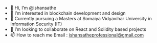 - 👋 Hi, I’m @ishansathe
- 👀 I’m interested in blockchain development and design
- 🌱 Currently pursuing a Masters at Somaiya Vidyavihar University in Information Security (IT)
- 💞️ I’m looking to collaborate on React and Solidity based projects
- 📫 How to reach me Email : ishansatheprofessional@gmail.com


<!---
ishansathe/ishansathe is a ✨ special ✨ repository because its `README.md` (this file) appears on your GitHub profile.
You can click the Preview link to take a look at your changes.
--->
